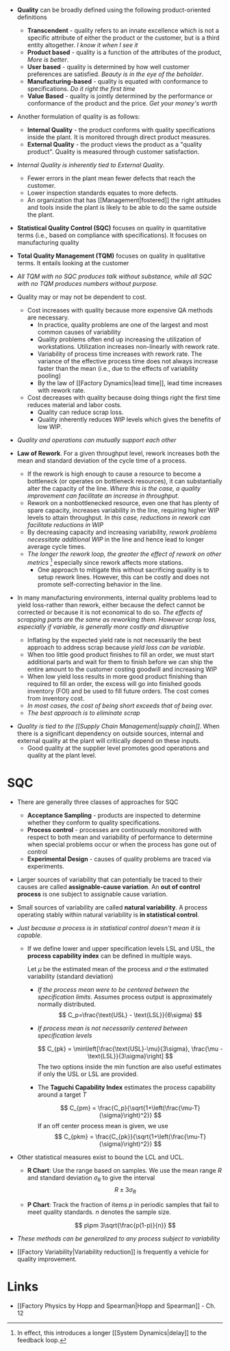 * **Quality** can be broadly defined using the following product-oriented definitions
	* **Transcendent** - quality refers to an innate excellence which is not a specific attribute of either the product or the customer, but is a third entity altogether.  *I know it when I see it*
	* **Product based** - quality is a function of the attributes of the product, *More is better*. 
	* **User based** - quality is determined by how well customer preferences are satisfied. *Beauty is in the eye of the beholder*.
	* **Manufacturing-based** - quality is equated with conformance to specifications. *Do it right the first time*
	* **Value Based** - quality is jointly determined by the performance or conformance of the product and the price. *Get your money's worth*
* Another formulation of quality is as follows:
	* **Internal Quality** - the product conforms with quality specifications inside the plant. It is monitored through direct product measures.
	* **External Quality** - the product views the product as a "quality product". Quality is measured through customer satisfaction. 

* *Internal Quality is inherently tied to External Quality*. 
	* Fewer errors in the plant mean fewer defects that reach the customer. 
	* Lower inspection standards equates to more defects.
	* An organization that has [[Management|fostered]] the right attitudes and tools inside the plant is likely to be able to do the same outside the plant. 


* **Statistical Quality Control (SQC)** focuses on quality in quantitative terms (i.e., based on compliance with specifications). It focuses on manufacturing quality
* **Total Quality Management (TQM)** focuses on quality in qualitative terms. It entails looking at the customer
* *All TQM with no SQC produces talk without substance, while all SQC with no TQM produces numbers without purpose.*

* Quality may or may not be dependent to cost.
	* Cost increases with quality because more expensive QA methods are necessary. 
		* In practice, quality problems are one of the largest and most common causes of variability
		* Quality problems often end up increasing the utilization of workstations. Utilization increases non-linearly with rework rate. 
		* Variability of process time increases with rework rate. The variance of the effective process time does not always increase faster than the mean (i.e., due to the effects of variability pooling)
		* By the law of [[Factory Dynamics|lead time]], lead time increases with rework rate. 
	* Cost decreases with quality  because doing things right the first time reduces material and labor costs.
		* Quality can reduce scrap loss.
		* Quality inherently reduces WIP levels which gives the benefits of low WIP. 
* *Quality and operations can mutually support each other*

* **Law of Rework**. For a given throughput level, rework increases both the mean and standard deviation of the cycle time of a process.
	* If the rework is high enough to cause a resource to become a bottleneck (or operates on bottleneck resources), it can substantially alter the capacity of the line. *Where this is the case, a quality improvement can facilitate an increase in throughput*.
	* Rework on a nonbottlenecked resource, even one that has plenty of spare capacity, increases variability in the line, requiring higher WIP levels to attain throughput. *In this case, reductions in rework can facilitate reductions in WIP*
	* By decreasing capacity and increasing variability, *rework problems necessitate additional WIP* in the line and hence lead to longer average cycle times.
	* *The longer the rework loop, the greater the effect of rework on other metrics* [^loop] especially since rework affects more stations.
		* One approach to mitigate this without sacrificing quality is to setup rework lines. However, this can be costly and does not promote self-correcting behavior in the line. 

* In many manufacturing environments, internal quality problems lead to yield loss-rather than rework, either because the defect cannot be corrected or because it is not economical to do so. *The effects of scrapping parts are the same as reworking them. However scrap loss, especially if variable, is generally more costly and disruptive*
	* Inflating by the expected yield rate is not necessarily the best approach to address scrap because *yield loss can be variable*.
	* When too little good product finishes to fill an order, we must start additional parts and wait for them to finish before we can ship the entire amount to the customer costing goodwill and increasing WIP
	* When low yield loss results in more good product finishing than required to fill an order, the excess will go into finished goods inventory (FOI) and be used to fill future orders. The cost comes from inventory cost.
	* *In most cases, the cost of being short exceeds that of being over.*
	* *The best approach is to eliminate scrap*

[^loop]: In effect, this introduces a longer [[System Dynamics|delay]] to the feedback loop.

* *Quality is tied to the [[Supply Chain Management|supply chain]]*. When there is a significant dependency on outside sources, internal and external quality at the plant will critically depend on these inputs.
	* Good quality at the supplier level promotes good operations and quality at the plant level.
# SQC
* There are generally three classes of approaches for SQC
	* **Acceptance Sampling** - products are inspected to determine whether they conform to quality specifications.
	* **Process control** - processes are continuously monitored with respect to both mean and variability of performance to determine when special problems occur or when the process has gone out of control
	* **Experimental Design** - causes of quality problems are traced via experiments.
* Larger sources of variability that can potentially be traced to their causes are called **assignable-cause variation**. An **out of control process** is one subject to assignable cause variation. 
* Small sources of variability are called **natural variability**. A process operating stably within natural variability is **in statistical control**.


* *Just because a process is in statistical control doesn't mean it is capable*. 
	* If we define lower and upper specification levels $\text{LSL}$ and $\text{USL}$, the **process capability index** can be defined in multiple ways.
	  
	  Let $\mu$ be the estimated mean of the process and $\sigma$ the estimated variability (standard deviation)

		* *If the process mean were to be centered between the specification limits*. Assumes process output is approximately normally distributed.
		  $$
		  C_p=\frac{\text{USL} - \text{LSL}}{6\sigma}
		  $$
		* *If process mean is not necessarily centered between specification levels*
		  
		  $$
		  C_{pk} = \min\left[\frac{\text{USL}-\mu}{3\sigma}, \frac{\mu - \text{LSL}}{3\sigma}\right]
		  $$
		  The two options inside the min function are also useful estimates if only the USL or LSL are provided.
		* The **Taguchi Capability Index** estimates the process capability around a target $T$
		  
		  $$
		  C_{pm} = \frac{C_p}{\sqrt{1+\left(\frac{\mu-T}{\sigma}\right)^2}}
		  $$
		  If an off center process mean is given, we use 
		  		  $$
		  C_{pkm} = \frac{C_{pk}}{\sqrt{1+\left(\frac{\mu-T}{\sigma}\right)^2}}
		  $$

* Other statistical measures exist to bound the LCL and UCL.
	* **R Chart**: Use the range based on samples. We use the mean range $R$ and standard deviation $\sigma_R$  to give the interval 
	  $$
	  R\pm 3\sigma_R
	  $$
	  
	* **P Chart**: Track the fraction of items $p$ in periodic samples that fail to meet quality standards.  $n$ denotes the sample size.
	  
	  $$
	  p\pm 3\sqrt{\frac{p(1-p)}{n}}
	  $$
* *These methods can be generalized to any process subject to variability*

* [[Factory Variability|Variability reduction]] is frequently a vehicle for quality improvement.


# Links
* [[Factory Physics by Hopp and Spearman|Hopp and Spearman]] - Ch. 12